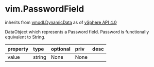 vim.PasswordField
=================
inherits from [vmodl.DynamicData](docs/vmodl.DynamicData.md)
as of [vSphere API 4.0](vim.version.md#vim.version.version5)


DataObject which represents a Password field.    Password is functionally equivalent to String.

| property | type | optional | priv | desc |
|:---------|:-----|:---------|:-----|:-----|
| value | string | None | None |  |


